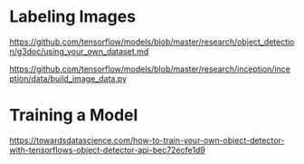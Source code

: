 # Labeling Images

https://github.com/tensorflow/models/blob/master/research/object_detection/g3doc/using_your_own_dataset.md

https://github.com/tensorflow/models/blob/master/research/inception/inception/data/build_image_data.py

# Training a Model

https://towardsdatascience.com/how-to-train-your-own-object-detector-with-tensorflows-object-detector-api-bec72ecfe1d9

